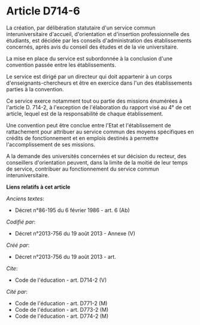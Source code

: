 # Article D714-6

La création, par délibération statutaire d'un service commun interuniversitaire d'accueil, d'orientation et d'insertion
professionnelle des étudiants, est décidée par les conseils d'administration des établissements concernés, après avis du
conseil des études et de la vie universitaire. 

La mise en place du service est subordonnée à la conclusion d'une convention passée entre les établissements. 

Le service est dirigé par un directeur qui doit appartenir à un corps d'enseignants-chercheurs et être en exercice dans l'un
des établissements parties à la convention. 

Ce service exerce notamment tout ou partie des missions énumérées à l'article D. 714-2, à l'exception de l'élaboration du
rapport visé au 4° de cet article, lequel est de la responsabilité de chaque établissement. 

Une convention peut être conclue entre l'Etat et l'établissement de rattachement pour attribuer au service commun des moyens
spécifiques en crédits de fonctionnement et en emplois destinés à permettre l'accomplissement de ses missions. 

A la demande des universités concernées et sur décision du recteur, des conseillers d'orientation peuvent, dans la limite de
la moitié de leur temps de service, contribuer au fonctionnement du service commun interuniversitaire.

**Liens relatifs à cet article**

_Anciens textes_:

  - Décret n°86-195 du 6 février 1986 - art. 6 (Ab)

_Codifié par_:

  - Décret n°2013-756 du 19 août 2013 -  Annexe (V)

_Créé par_:

  - Décret n°2013-756 du 19 août 2013 - art.

_Cite_:

  - Code de l'éducation - art. D714-2 (V)

_Cité par_:

  - Code de l'éducation - art. D771-2 (M)
  - Code de l'éducation - art. D773-2 (M)
  - Code de l'éducation - art. D774-2 (M)
